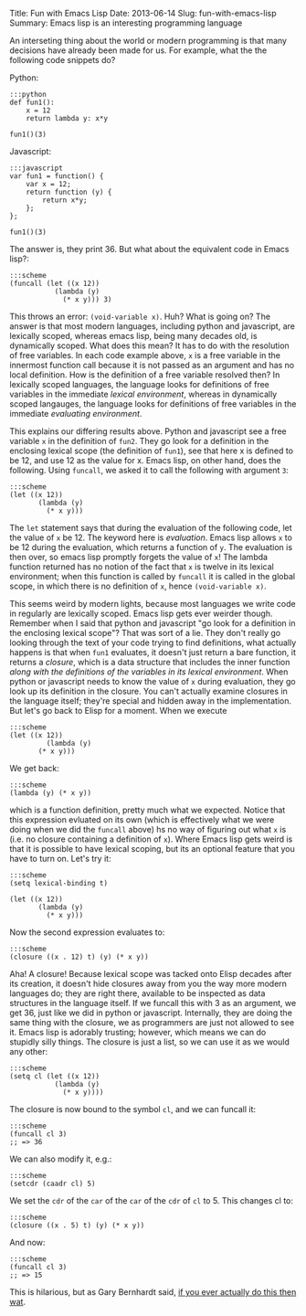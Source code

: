 Title: Fun with Emacs Lisp
Date: 2013-06-14
Slug: fun-with-emacs-lisp
Summary: Emacs lisp is an interesting programming language

An interseting thing about the world or modern programming is that many decisions have already been made for us. For example, what the the following code snippets do?

Python:

	:::python
	def fun1():
		x = 12
		return lambda y: x*y

	fun1()(3)

Javascript:

	:::javascript
	var fun1 = function() {
		var x = 12;
		return function (y) {
			return x*y;
		};
	};

	fun1()(3)

The answer is, they print 36. But what about the equivalent code in Emacs lisp?:

	:::scheme
    (funcall (let ((x 12))
		       (lambda (y)
			     (* x y))) 3)
				 
This throws an error: `(void-variable x)`. Huh? What is going on? The answer is that most modern languages, including python and javascript, are lexically scoped, whereas emacs lisp, being many decades old, is dynamically scoped. What does this mean? It has to do with the resolution of free variables. In each code example above, `x` is a free variable in the innermost function call because it is not passed as an argument and has no local definition. How is the definition of a free variable resolved then? In lexically scoped languages, the language looks for definitions of free variables in the immediate _lexical environment_, whereas in dynamically scoped langauges, the language looks for definitions of free variables in the immediate _evaluating environment_. 

This explains our differing results above. Python and javascript see a free variable `x` in the definition of `fun2`. They go look for a definition in the enclosing lexical scope (the definition of `fun1`), see that here x is defined to be 12, and use 12 as the value for x. Emacs lisp, on other hand, does the following. Using `funcall`, we asked it to call the following with argument `3`:

	:::scheme
    (let ((x 12))
		   (lambda (y)
			 (* x y)))
			 
The `let` statement says that during the evaluation of the following code, let the value of `x` be 12. The keyword here is _evaluation_. Emacs lisp allows `x` to be 12 during the evaluation, which returns a function of `y`. The evaluation is then over, so emacs lisp promptly forgets the value of `x`! The lambda function returned has no notion of the fact that `x` is twelve in its lexical environment; when this function is called by `funcall` it is called in the global scope, in which there is no definition of `x`, hence `(void-variable x)`.

This seems weird by modern lights, because most languages we write code in regularly are lexically scoped. Emacs lisp gets ever weirder though. Remember when I said that python and javascript "go look for a definition in the enclosing lexical scope"? That was sort of a lie. They don't really go looking through the text of your code trying to find definitions, what actually happens is that when `fun1` evaluates, it doesn't just return a bare function, it returns a _closure_, which is a data structure that includes the inner function _along with the definitions of the variables in its lexical environment_. When python or javascript needs to know the value of `x` during evaluation, they go look up its definition in the closure. You can't actually examine closures in the language itself; they're special and hidden away in the implementation. But let's go back to Elisp for a moment. When we execute

	:::scheme
	(let ((x 12))
			 (lambda (y)
		   (* x y)))
		   
We get back:
	
	:::scheme
    (lambda (y) (* x y))
	
which is a function definition, pretty much what we expected. Notice that this expression evluated on its own (which is effectively what we were doing when we did the `funcall` above) hs no way of figuring out what `x` is (i.e. no closure containing a definition of `x`). Where Emacs lisp gets weird is that it is possible to have lexical scoping, but its an optional feature that you have to turn on. Let's try it:

	:::scheme
	(setq lexical-binding t)
	
	(let ((x 12))
		   (lambda (y)
		     (* x y)))
		   
Now the second expression evaluates to:

	:::scheme
	(closure ((x . 12) t) (y) (* x y))
	
Aha! A closure! Because lexical scope was tacked onto Elisp decades after its creation, it doesn't hide closures away from you the way more modern languages do; they are right there, available to be inspected as data structures in the language itself. If we funcall this with 3 as an argument, we get 36, just like we did in python or javascript. Internally, they are doing the same thing with the closure, we as programmers are just not allowed to see it. Emacs lisp is adorably trusting; however, which means we can do stupidly silly things. The closure is just a list, so we can use it as we would any other:

	:::scheme
    (setq cl (let ((x 12))
		       (lambda (y)
		         (* x y))))
				 
The closure is now bound to the symbol `cl`, and we can funcall it:

	:::scheme
    (funcall cl 3)
    ;; => 36
	
We can also modify it, e.g.:

	:::scheme
    (setcdr (caadr cl) 5)
	
We set the `cdr` of the `car` of the `car` of the `cdr` of `cl` to 5. This changes cl to:

	:::scheme
    (closure ((x . 5) t) (y) (* x y))
	
And now:

	:::scheme
    (funcall cl 3)
	;; => 15
	
This is hilarious, but as Gary Bernhardt said, [if you ever actually do this then wat](https://www.youtube.com/watch?v=kXEgk1Hdze0).
